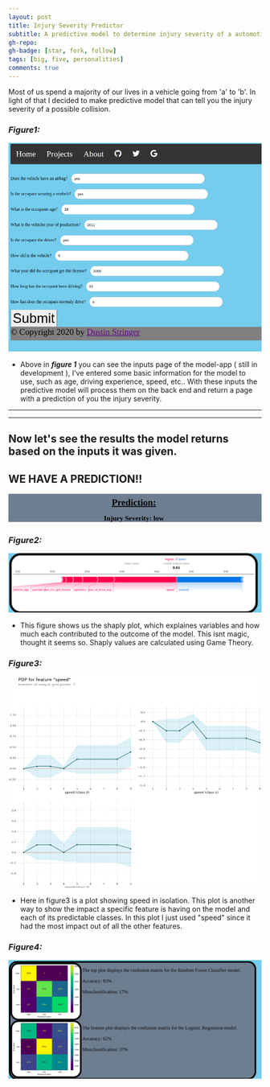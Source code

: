 ```yaml
---
layout: post
title: Injury Severity Predictor
subtitle: A predictive model to determine injury severity of a automotive accident.
gh-repo:
gh-badge: [star, fork, follow]
tags: [big, five, personalities]
comments: true
---
```



  Most of us spend a majority of our lives in a 
vehicle going from 'a' to 'b'. 
  In light of that I decided to make predictive 
model that can tell you the injury severity of a possible collision.


### ***Figure1:***
<img src="https://github.com/dustin-py/dustin-py.github.io/blob/master/inputs.png">


- Above in ***figure 1*** you can see the inputs page of the model-app ( still in development ), I've entered some basic information for the model to use, such as age, driving experience, speed, etc.. With these inputs the predictive model will process them on the back end and return a page with a prediction of you the injury severity.

---
---

## Now let's see the results the model returns based on the inputs it was given.


## WE HAVE A PREDICTION!!
<img src="https://github.com/dustin-py/dustin-py.github.io/blob/master/pred.png">


### ***Figure2:***
<img src="shap.png">

- This figure shows us the shaply plot, which explaines variables and how much each contributed to the outcome of the model. This isnt magic, thought it seems so. Shaply values are calculated using Game Theory.


### ***Figure3:***
<img src="speed.png">

- Here in figure3 is a plot showing speed in isolation. This plot is another way to show the impact a specific feature is having on the model and each of its predictable classes. In this plot I just used "speed" since it had the most impact out of all the other features.


### ***Figure4:***
<img src="confmat.png">
